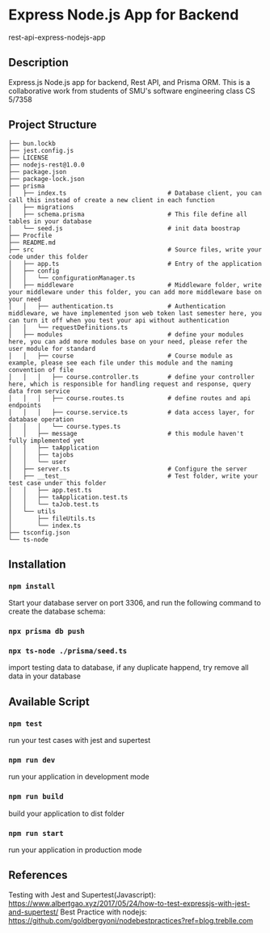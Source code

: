 # Express Node.js App for Backend
rest-api-express-nodejs-app


## Description
Express.js Node.js app for backend, Rest API, and Prisma ORM.
This is a collaborative work from students of SMU's software engineering class CS 5/7358


## Project Structure
```
├── bun.lockb
├── jest.config.js
├── LICENSE
├── nodejs-rest@1.0.0
├── package.json
├── package-lock.json
├── prisma
│   ├── index.ts                            # Database client, you can call this instead of create a new client in each function
│   ├── migrations
│   ├── schema.prisma                       # This file define all tables in your database
│   └── seed.js                             # init data boostrap
├── Procfile
├── README.md
├── src                                     # Source files, write your code under this folder
│   ├── app.ts                              # Entry of the application
│   ├── config
│   │   └── configurationManager.ts
│   ├── middleware                          # Middleware folder, write your middleware under this folder, you can add more middleware base on your need
│   │   ├── authentication.ts               # Authentication middleware, we have implemented json web token last semester here, you can turn it off when you test your api without authentication
│   │   └── requestDefinitions.ts
│   ├── modules                             # define your modules here, you can add more modules base on your need, please refer the user module for standard
│   │   ├── course                          # Course module as example, please see each file under this module and the naming convention of file
│   │   │   ├── course.controller.ts        # define your controller here, which is responsible for handling request and response, query data from service
│   │   │   ├── course.routes.ts            # define routes and api endpoints
│   │   │   ├── course.service.ts           # data access layer, for database operation
│   │   │   └── course.types.ts
│   │   ├── message                         # this module haven't fully implemented yet
│   │   ├── taApplication
│   │   ├── tajobs
│   │   └── user                            
│   ├── server.ts                           # Configure the server
│   ├── __test__                            # Test folder, write your test case under this folder
│   │   ├── app.test.ts
│   │   ├── taApplication.test.ts
│   │   └── taJob.test.ts
│   └── utils
│       ├── fileUtils.ts
│       └── index.ts
├── tsconfig.json
└── ts-node
```

## Installation

### `npm install`
Start your database server on port 3306, and run the following command to create the database schema:
### `npx prisma db push`

### `npx ts-node ./prisma/seed.ts`
import testing data to database, if any duplicate happend, try remove all data in your database

## Available Script
### `npm test`
run your test cases with jest and supertest


### `npm run dev`
run your application in development mode

### `npm run build`
build your application to dist folder

### `npm run start`
run your application in production mode
## References
Testing with Jest and Supertest(Javascript): https://www.albertgao.xyz/2017/05/24/how-to-test-expressjs-with-jest-and-supertest/
Best Practice with nodejs: https://github.com/goldbergyoni/nodebestpractices?ref=blog.treblle.com